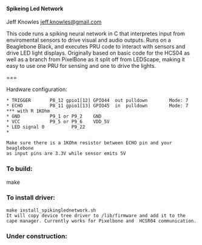 #### Spikeing Led Network

Jeff Knowles
jeff.knowles@gmail.com	


This code runs a spiking neural network in C that interpretes input from enviromental sensors to drive visual and audio outputs. Runs on a Beaglebone Black, and executes PRU code to interact with sensors and drive LED light displays. Originally based on basic code for the HCS04 as well as a branch from PixelBone as it split off from LEDScape, making it easy to use one PRU for sensing and one to drive the lights.    



===



Hardware configuration:

	* TRIGGER		P8_12 gpio1[12] GPIO44	out	pulldown		Mode: 7 
	* ECHO			P8_11 gpio1[13] GPIO45	in	pulldown		Mode: 7 *** with R 1KOhm
	* GND			P9_1 or P9_2	GND
	* VCC			P9_5 or P9_6	VDD_5V
	* LED signal 0          P9_22 
	* 
	
	Make sure there is a 1KOhm resistor between ECHO pin and your beaglebone
	as input pins are 3.3V while sensor emits 5V

### To build:
make
### To install driver:

	make install_spikinglednetwork.sh
	It will copy device tree driver to /lib/firmware and add it to the cape manager. Currently works for Pixelbone and 	HCSR04 communication. 

### Under construction:


	

